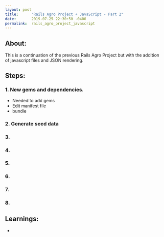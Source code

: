 ```yaml
---
layout: post
title:      "Rails Agro Project + JavaScript - Part 2"
date:       2019-07-25 22:30:50 -0400
permalink:  rails_agro_project_javascript
---
```


## About:

This is a continuation of the previous Rails Agro Project but with the addition of javascript files and JSON rendering.

## Steps:
### 1. New gems and dependencies.

* Needed to add gems
* Edit manifest file
* bundle

### 2. Generate seed data

### 3. 

### 4. 

### 5. 

### 6. 

### 7. 

### 8. 


## Learnings:
* 
